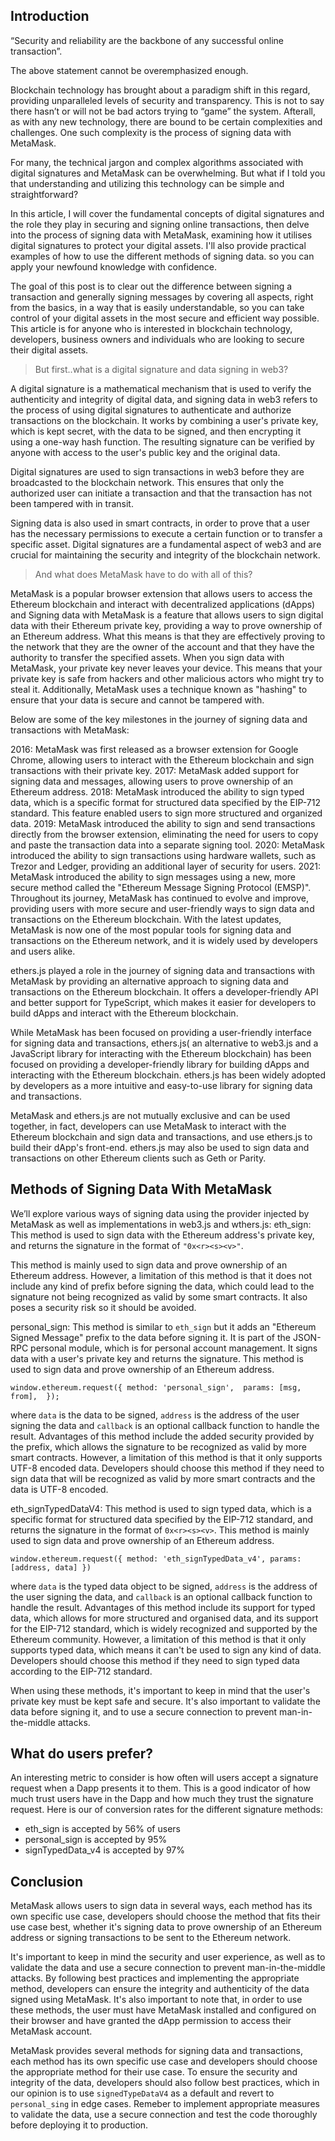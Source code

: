 ## Introduction

“Security and reliability are the backbone of any successful online transaction”. 

The above statement cannot be overemphasized enough. 

Blockchain technology has brought about a paradigm shift in this regard, providing unparalleled levels of security and transparency. This is not to say there hasn’t or will not be bad actors trying to “game” the system. Afterall, as with any new technology, there are bound to be certain complexities and challenges. One such complexity is the process of signing data with MetaMask.

For many, the technical jargon and complex algorithms associated with digital signatures and MetaMask can be overwhelming. But what if I told you that understanding and utilizing this technology can be simple and straightforward?

In this article, I will cover the fundamental concepts of digital signatures and the role they play in securing and signing online transactions, then delve into the process of signing data with MetaMask, examining how it utilises digital signatures to protect your digital assets. I'll also provide practical examples of how to use the different methods of signing data. so you can apply your newfound knowledge with confidence. 

The goal of this post is to clear out the difference between signing a transaction and generally signing messages by covering all aspects, right from the basics, in a way that is easily understandable, so you can take control of your digital assets in the most secure and efficient way possible. 
This article is for anyone who is interested in blockchain technology, developers, business owners and individuals who are looking to secure their digital assets. 

> But first..what is a digital signature and data signing in web3?

A digital signature is a mathematical mechanism that is used to verify the authenticity and integrity of digital data, and signing data in web3 refers to the process of using digital signatures to authenticate and authorize transactions on the blockchain. It works by combining a user's private key, which is kept secret, with the data to be signed, and then encrypting it using a one-way hash function. The resulting signature can be verified by anyone with access to the user's public key and the original data.

Digital signatures are used to sign transactions in web3 before they are broadcasted to the blockchain network. This ensures that only the authorized user can initiate a transaction and that the transaction has not been tampered with in transit. 

Signing data is also used in smart contracts, in order to prove that a user has the necessary permissions to execute a certain function or to transfer a specific asset. Digital signatures are a fundamental aspect of web3 and are crucial for maintaining the security and integrity of the blockchain network.

> And what does MetaMask have to do with all of this?

MetaMask is a popular browser extension that allows users to access the Ethereum blockchain and interact with decentralized applications (dApps) and Signing data with MetaMask is a feature that allows users to sign digital data with their Ethereum private key, providing a way to prove ownership of an Ethereum address. What this means is that they are effectively proving to the network that they are the owner of the account and that they have the authority to transfer the specified assets.
When you sign data with MetaMask, your private key never leaves your device. This means that your private key is safe from hackers and other malicious actors who might try to steal it. Additionally, MetaMask uses a technique known as "hashing" to ensure that your data is secure and cannot be tampered with.

Below are some of the key milestones in the journey of signing data and transactions with MetaMask:

2016: MetaMask was first released as a browser extension for Google Chrome, allowing users to interact with the Ethereum blockchain and sign transactions with their private key.
2017: MetaMask added support for signing data and messages, allowing users to prove ownership of an Ethereum address.
2018: MetaMask introduced the ability to sign typed data, which is a specific format for structured data specified by the EIP-712 standard. This feature enabled users to sign more structured and organized data.
2019: MetaMask introduced the ability to sign and send transactions directly from the browser extension, eliminating the need for users to copy and paste the transaction data into a separate signing tool.
2020: MetaMask introduced the ability to sign transactions using hardware wallets, such as Trezor and Ledger, providing an additional layer of security for users.
2021: MetaMask introduced the ability to sign messages using a new, more secure method called the "Ethereum Message Signing Protocol (EMSP)".
Throughout its journey, MetaMask has continued to evolve and improve, providing users with more secure and user-friendly ways to sign data and transactions on the Ethereum blockchain. With the latest updates, MetaMask is now one of the most popular tools for signing data and transactions on the Ethereum network, and it is widely used by developers and users alike.

ethers.js played a role in the journey of signing data and transactions with MetaMask by providing an alternative approach to signing data and transactions on the Ethereum blockchain. It offers a developer-friendly API and better support for TypeScript, which makes it easier for developers to build dApps and interact with the Ethereum blockchain.

While MetaMask has been focused on providing a user-friendly interface for signing data and transactions, ethers.js( an alternative to web3.js and a JavaScript library for interacting with the Ethereum blockchain) has been focused on providing a developer-friendly library for building dApps and interacting with the Ethereum blockchain. ethers.js has been widely adopted by developers as a more intuitive and easy-to-use library for signing data and transactions.

MetaMask and ethers.js are not mutually exclusive and can be used together, in fact, developers can use MetaMask to interact with the Ethereum blockchain and sign data and transactions, and use ethers.js to build their dApp's front-end. ethers.js may also be used to sign data and transactions on other Ethereum clients such as Geth or Parity.

## Methods of Signing Data With MetaMask

We’ll explore various ways of signing data using the provider injected by MetaMask as well as implementations in web3.js and wthers.js:
eth_sign: This method is used to sign data with the Ethereum address's private key, and returns the signature in the format of `"0x<r><s><v>"`.

This method is mainly used to sign data and prove ownership of an Ethereum address.  However, a limitation of this method is that it does not include any kind of prefix before signing the data, which could lead to the signature not being recognized as valid by some smart contracts. It also poses a security risk so it should be avoided.


personal_sign: This method is similar to `eth_sign` but it adds an "Ethereum Signed Message" prefix to the data before signing it. It is part of the JSON-RPC personal module, which is for personal account management. It signs data with a user's private key and returns the signature. This method is used to sign data and prove ownership of an Ethereum address.

```tsx
window.ethereum.request({ method: 'personal_sign',  params: [msg, from],  });
```

where `data` is the data to be signed, `address` is the address of the user signing the data and `callback` is an optional callback function to handle the result. Advantages of this method include the added security provided by the prefix, which allows the signature to be recognized as valid by more smart contracts. However, a limitation of this method is that it only supports UTF-8 encoded data. Developers should choose this method if they need to sign data that will be recognized as valid by more smart contracts and the data is UTF-8 encoded.



eth_signTypedDataV4: This method is used to sign typed data, which is a specific format for structured data specified by the EIP-712 standard, and returns the signature in the format of `0x<r><s><v>`. This method is mainly used to sign data and prove ownership of an Ethereum address. 

```tsx
window.ethereum.request({ method: 'eth_signTypedData_v4', params: [address, data] })
```

where `data` is the typed data object to be signed, `address` is the address of the user signing the data, and `callback` is an optional callback function to handle the result.  Advantages of this method include its support for typed data, which allows for more structured and organised data, and its support for the EIP-712 standard, which is widely recognized and supported by the Ethereum community. However, a limitation of this method is that it only supports typed data, which means it can't be used to sign any kind of data. Developers should choose this method if they need to sign typed data according to the EIP-712 standard.

When using these methods, it's important to keep in mind that the user's private key must be kept safe and secure. It's also important to validate the data before signing it, and to use a secure connection to prevent man-in-the-middle attacks.


## What do users prefer?

An interesting metric to consider is how often will users accept a signature request when a Dapp presents it to them. This is a good indicator of how much trust users have in the Dapp and how much they trust the signature request. Here is our of conversion rates for the different signature methods:

- eth_sign is accepted by 56% of users
- personal_sign is accepted by 95%
- signTypedData_v4 is accepted by 97%




## Conclusion

MetaMask allows users to sign data in several ways, each method has its own specific use case, developers should choose the method that fits their use case best, whether it's signing data to prove ownership of an Ethereum address or signing transactions to be sent to the Ethereum network. 

It's important to keep in mind the security and user experience, as well as to validate the data and use a secure connection to prevent man-in-the-middle attacks. By following best practices and implementing the appropriate method, developers can ensure the integrity and authenticity of the data signed using MetaMask. It's also important to note that, in order to use these methods, the user must have MetaMask installed and configured on their browser and have granted the dApp permission to access their MetaMask account.

MetaMask provides several methods for signing data and transactions, each method has its own specific use case and developers should choose the appropriate method for their use case. To ensure the security and integrity of the data, developers should also follow best practices, which in our opinion is to use `signedTypeDataV4` as a default and revert to `personal_sing` in edge cases. Remeber to implement appropriate measures to validate the data, use a secure connection and test the code thoroughly before deploying it to production.





